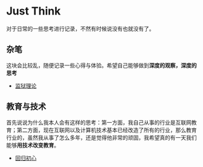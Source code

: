 # Just Think

对于日常的一些思考进行记录，不然有时候说没有也就没有了。

## 杂笔
这块会比较乱，随便记录一些心得与体验。希望自己能够做到**深度的观察，深度的思考**

* [监狱理论](./杂笔/监狱理论.md)

## 教育与技术
首先说说为什么我本人会有这样的思考：第一方面，我自己从事的行业是互联网教育；第二方面，现在互联网以及计算机技术基本已经改造了所有的行业，那么教育行业的，虽然我从事了怎么多年，还是觉得他非常的顽固，我希望真的有一天我们能够**用技术改变教育**。

* [回归初心](./教育与技术/回归初心.md)

